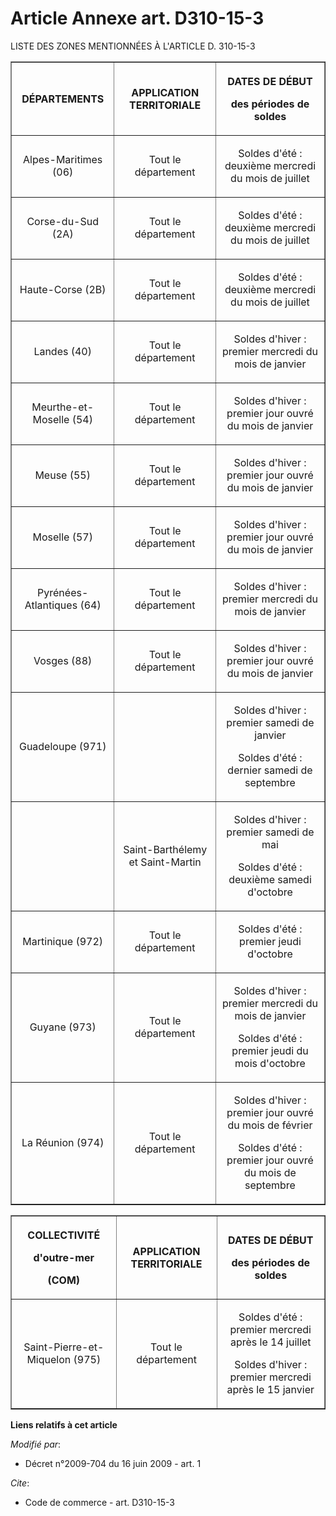 # Article Annexe art. D310-15-3

LISTE DES ZONES MENTIONNÉES À L'ARTICLE D. 310-15-3

<table border="1">
      <tbody>
        <tr>
          <th>

DÉPARTEMENTS 

</th>
          <th>

APPLICATION TERRITORIALE 

</th>
          <th>

DATES DE DÉBUT 

des périodes de soldes 

</th>
        </tr>
        <tr>
          <td align="center">

Alpes-Maritimes (06) 

</td>
          <td align="center">

Tout le département 

</td>
          <td align="center">

Soldes d'été : deuxième mercredi du mois de juillet 

</td>
        </tr>
        <tr>
          <td align="center">

Corse-du-Sud (2A) 

</td>
          <td align="center">

Tout le département 

</td>
          <td align="center">

Soldes d'été : deuxième mercredi du mois de juillet 

</td>
        </tr>
        <tr>
          <td align="center">

Haute-Corse (2B) 

</td>
          <td align="center">

Tout le département 

</td>
          <td align="center">

Soldes d'été : deuxième mercredi du mois de juillet 

</td>
        </tr>
        <tr>
          <td align="center">

Landes (40) 

</td>
          <td align="center">

Tout le département 

</td>
          <td align="center">

Soldes d'hiver : premier mercredi du mois de janvier 

</td>
        </tr>
        <tr>
          <td align="center">

Meurthe-et-Moselle (54) 

</td>
          <td align="center">

Tout le département 

</td>
          <td align="center">

Soldes d'hiver : premier jour ouvré du mois de janvier 

</td>
        </tr>
        <tr>
          <td align="center">

Meuse (55) 

</td>
          <td align="center">

Tout le département 

</td>
          <td align="center">

Soldes d'hiver : premier jour ouvré du mois de janvier 

</td>
        </tr>
        <tr>
          <td align="center">

Moselle (57) 

</td>
          <td align="center">

Tout le département 

</td>
          <td align="center">

Soldes d'hiver : premier jour ouvré du mois de janvier 

</td>
        </tr>
        <tr>
          <td align="center">

Pyrénées-Atlantiques (64) 

</td>
          <td align="center">

Tout le département 

</td>
          <td align="center">

Soldes d'hiver : premier mercredi du mois de janvier 

</td>
        </tr>
        <tr>
          <td align="center">

Vosges (88) 

</td>
          <td align="center">

Tout le département 

</td>
          <td align="center">

Soldes d'hiver : premier jour ouvré du mois de janvier 

</td>
        </tr>
        <tr>
          <td align="center">

Guadeloupe (971) 

</td>
          <td align="center">
          </td><td align="center">

Soldes d'hiver : premier samedi de janvier 

Soldes d'été : dernier samedi de septembre 

</td>
        </tr>
        <tr>
          <td align="center">
          </td><td align="center">

Saint-Barthélemy et Saint-Martin 

</td>
          <td align="center">

Soldes d'hiver : premier samedi de mai 

Soldes d'été : deuxième samedi d'octobre 

</td>
        </tr>
        <tr>
          <td align="center">

Martinique (972) 

</td>
          <td align="center">

Tout le département 

</td>
          <td align="center">

Soldes d'été : premier jeudi d'octobre 

</td>
        </tr>
        <tr>
          <td align="center">

Guyane (973) 

</td>
          <td align="center">

Tout le département 

</td>
          <td align="center">

Soldes d'hiver : premier mercredi du mois de janvier 

Soldes d'été : premier jeudi du mois d'octobre 

</td>
        </tr>
        <tr>
          <td align="center">

La Réunion (974) 

</td>
          <td align="center">

Tout le département 

</td>
          <td align="center">

Soldes d'hiver : premier jour ouvré du mois de février 

Soldes d'été : premier jour ouvré du mois de septembre 

</td>
        </tr>
      </tbody>
    </table>

<table border="1">
      <tbody>
        <tr>
          <th>

COLLECTIVITÉ 

d'outre-mer 

(COM) 

</th>
          <th>

APPLICATION TERRITORIALE 

</th>
          <th>

DATES DE DÉBUT 

des périodes de soldes 

</th>
        </tr>
        <tr>
          <td align="center">

Saint-Pierre-et-Miquelon (975) 

</td>
          <td align="center">

Tout le département 

</td>
          <td align="center">

Soldes d'été : premier mercredi après le 14 juillet 

Soldes d'hiver : premier mercredi après le 15 janvier

</td>
        </tr>
      </tbody>
    </table>

**Liens relatifs à cet article**

_Modifié par_:

  - Décret n°2009-704 du 16 juin 2009 - art. 1

_Cite_:

  - Code de commerce - art. D310-15-3
